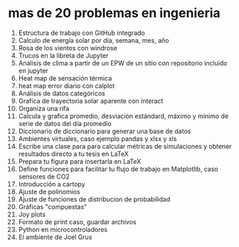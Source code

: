 # mas de 20 problemas en ingenieria

1. Estructura de trabajo con GitHub integrado
1. Calculo de energía solar por día, semana, mes, año
1. Rosa de los vientos con windrose
1. Trucos en la libreta de Jupyter
1. Análisis de clima a partir de un EPW de un sitio con repositorio incluido en jupyter
1. Heat map de sensación térmica
1. heat map error diario con calplot
1. Análisis de datos categóricos
1. Grafíca de trayectoria solar aparente con interact
1. Organiza una rifa
1. Calcula y grafica promedio, desviación estándard, máximo y mínimo de serie de datos del día promedio
1. Diccionario de diccionario para generar una base de datos
1. Ambientes virtuales, caso ejemplo pandas y xlsx y xls
1. Escribe una clase para para calcular métricas de simulaciones y obtener resultados directo a tu tesis en LaTeX
1. Prepara tu figura para insertarla en LaTeX
1. Define funciones para facilitar tu flujo de trabajo en Matplotlib, caso sensores de CO2
1. Introducción a cartopy
1. Ajuste de polinomios
1. Ajuste de funciones de distribucion de probabilidad
1. Gráficas "compuestas"
1. Joy plots
1. Formato de print caso, guardar archivos
1. Python en microcontroladores
1. El ambiente de Joel Grus